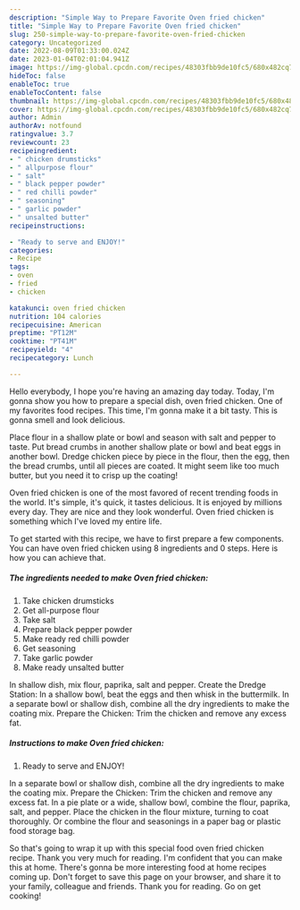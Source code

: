 ```yaml
---
description: "Simple Way to Prepare Favorite Oven fried chicken"
title: "Simple Way to Prepare Favorite Oven fried chicken"
slug: 250-simple-way-to-prepare-favorite-oven-fried-chicken
category: Uncategorized
date: 2022-08-09T01:33:00.024Z
date: 2023-01-04T02:01:04.941Z
image: https://img-global.cpcdn.com/recipes/48303fbb9de10fc5/680x482cq70/oven-fried-chicken-recipe-main-photo.jpg
hideToc: false
enableToc: true
enableTocContent: false
thumbnail: https://img-global.cpcdn.com/recipes/48303fbb9de10fc5/680x482cq70/oven-fried-chicken-recipe-main-photo.jpg
cover: https://img-global.cpcdn.com/recipes/48303fbb9de10fc5/680x482cq70/oven-fried-chicken-recipe-main-photo.jpg
author: Admin
authorAv: notfound
ratingvalue: 3.7
reviewcount: 23
recipeingredient:
- " chicken drumsticks"
- " allpurpose flour"
- " salt"
- " black pepper powder"
- " red chilli powder"
- " seasoning"
- " garlic powder"
- " unsalted butter"
recipeinstructions:

- "Ready to serve and ENJOY!"
categories:
- Recipe
tags:
- oven
- fried
- chicken

katakunci: oven fried chicken 
nutrition: 104 calories
recipecuisine: American
preptime: "PT12M"
cooktime: "PT41M"
recipeyield: "4"
recipecategory: Lunch

---
```



Hello everybody, I hope you're having an amazing day today. Today, I'm gonna show you how to prepare a special dish, oven fried chicken. One of my favorites food recipes. This time, I'm gonna make it a bit tasty. This is gonna smell and look delicious.

Place flour in a shallow plate or bowl and season with salt and pepper to taste. Put bread crumbs in another shallow plate or bowl and beat eggs in another bowl. Dredge chicken piece by piece in the flour, then the egg, then the bread crumbs, until all pieces are coated. It might seem like too much butter, but you need it to crisp up the coating!

Oven fried chicken is one of the most favored of recent trending foods in the world. It's simple, it's quick, it tastes delicious. It is enjoyed by millions every day. They are nice and they look wonderful. Oven fried chicken is something which I've loved my entire life.


To get started with this recipe, we have to first prepare a few components. You can have oven fried chicken using 8 ingredients and 0 steps. Here is how you can achieve that.

<!--inarticleads1-->

##### The ingredients needed to make Oven fried chicken:

1. Take  chicken drumsticks
1. Get  all-purpose flour
1. Take  salt
1. Prepare  black pepper powder
1. Make ready  red chilli powder
1. Get  seasoning
1. Take  garlic powder
1. Make ready  unsalted butter


In shallow dish, mix flour, paprika, salt and pepper. Create the Dredge Station: In a shallow bowl, beat the eggs and then whisk in the buttermilk. In a separate bowl or shallow dish, combine all the dry ingredients to make the coating mix. Prepare the Chicken: Trim the chicken and remove any excess fat. 

<!--inarticleads2-->

##### Instructions to make Oven fried chicken:


1. Ready to serve and ENJOY!

In a separate bowl or shallow dish, combine all the dry ingredients to make the coating mix. Prepare the Chicken: Trim the chicken and remove any excess fat. In a pie plate or a wide, shallow bowl, combine the flour, paprika, salt, and pepper. Place the chicken in the flour mixture, turning to coat thoroughly. Or combine the flour and seasonings in a paper bag or plastic food storage bag. 

So that's going to wrap it up with this special food oven fried chicken recipe. Thank you very much for reading. I'm confident that you can make this at home. There's gonna be more interesting food at home recipes coming up. Don't forget to save this page on your browser, and share it to your family, colleague and friends. Thank you for reading. Go on get cooking!
